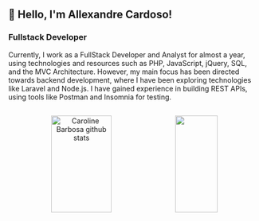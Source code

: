 ## 👾 Hello, I'm Allexandre Cardoso!

### Fullstack Developer

<div>
Currently, I work as a FullStack Developer and Analyst for almost a year, using technologies and resources such as PHP, JavaScript, jQuery, SQL, and the MVC Architecture. However, my main focus has been directed towards backend development, where I have been exploring technologies like Laravel and Node.js. I have gained experience in building REST APIs, using tools like Postman and Insomnia for testing.
</div>

##

<div align="center">  
  <img width="49%" height="195px" src="https://github-readme-stats.vercel.app/api?username=AlleCardos&show_icons=true&count_private=true&hide_border=true&title_color=9370DB&icon_color=9370DB&text_color=c9d1d9&bg_color=0d1117" alt="Caroline Barbosa github stats" /> 
  <img width="41%" height="195px" src="https://github-readme-stats.vercel.app/api/top-langs/?username=AlleCardos&layout=compact&hide_border=true&title_color=9370DB&text_color=c9d1d9&bg_color=0d1117" />
</div>

##
